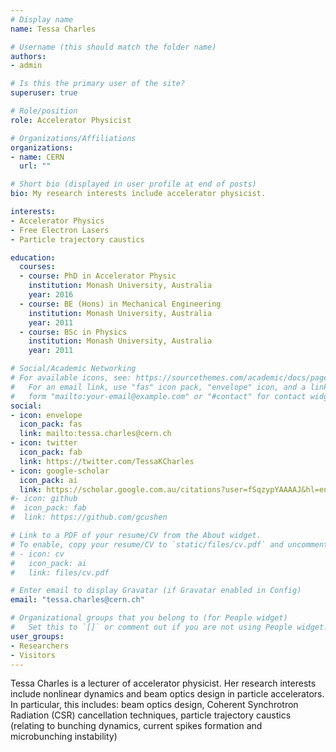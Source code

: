 ```yaml
---
# Display name
name: Tessa Charles

# Username (this should match the folder name)
authors:
- admin

# Is this the primary user of the site?
superuser: true

# Role/position
role: Accelerator Physicist

# Organizations/Affiliations
organizations:
- name: CERN
  url: ""

# Short bio (displayed in user profile at end of posts)
bio: My research interests include accelerator physicist.

interests:
- Accelerator Physics
- Free Electron Lasers
- Particle trajectory caustics

education:
  courses:
  - course: PhD in Accelerator Physic
    institution: Monash University, Australia
    year: 2016
  - course: BE (Hons) in Mechanical Engineering
    institution: Monash University, Australia
    year: 2011
  - course: BSc in Physics
    institution: Monash University, Australia
    year: 2011

# Social/Academic Networking
# For available icons, see: https://sourcethemes.com/academic/docs/page-builder/#icons
#   For an email link, use "fas" icon pack, "envelope" icon, and a link in the
#   form "mailto:your-email@example.com" or "#contact" for contact widget.
social:
- icon: envelope
  icon_pack: fas
  link: mailto:tessa.charles@cern.ch
- icon: twitter
  icon_pack: fab
  link: https://twitter.com/TessaKCharles
- icon: google-scholar
  icon_pack: ai
  link: https://scholar.google.com.au/citations?user=fSqzypYAAAAJ&hl=en
#- icon: github
#  icon_pack: fab
#  link: https://github.com/gcushen

# Link to a PDF of your resume/CV from the About widget.
# To enable, copy your resume/CV to `static/files/cv.pdf` and uncomment the lines below.
# - icon: cv
#   icon_pack: ai
#   link: files/cv.pdf

# Enter email to display Gravatar (if Gravatar enabled in Config)
email: "tessa.charles@cern.ch"

# Organizational groups that you belong to (for People widget)
#   Set this to `[]` or comment out if you are not using People widget.
user_groups:
- Researchers
- Visitors
---
```


Tessa Charles is a lecturer of accelerator physicist. 
Her research interests include nonlinear dynamics and beam optics design in particle accelerators.
In particular, this includes: beam optics design, Coherent Synchrotron Radiation (CSR) 
cancellation techniques,
particle trajectory caustics (relating to bunching dynamics, current spikes formation and 
microbunching instability)
